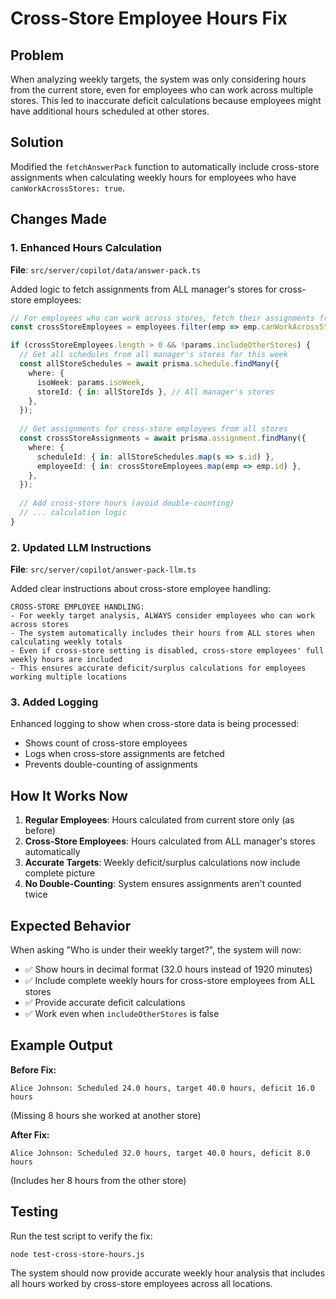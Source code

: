 # Cross-Store Employee Hours Fix

## Problem
When analyzing weekly targets, the system was only considering hours from the current store, even for employees who can work across multiple stores. This led to inaccurate deficit calculations because employees might have additional hours scheduled at other stores.

## Solution
Modified the `fetchAnswerPack` function to automatically include cross-store assignments when calculating weekly hours for employees who have `canWorkAcrossStores: true`.

## Changes Made

### 1. Enhanced Hours Calculation
**File**: `src/server/copilot/data/answer-pack.ts`

Added logic to fetch assignments from ALL manager's stores for cross-store employees:

```typescript
// For employees who can work across stores, fetch their assignments from ALL manager's stores
const crossStoreEmployees = employees.filter(emp => emp.canWorkAcrossStores);

if (crossStoreEmployees.length > 0 && !params.includeOtherStores) {
  // Get all schedules from all manager's stores for this week
  const allStoreSchedules = await prisma.schedule.findMany({
    where: {
      isoWeek: params.isoWeek,
      storeId: { in: allStoreIds }, // All manager's stores
    },
  });
  
  // Get assignments for cross-store employees from all stores
  const crossStoreAssignments = await prisma.assignment.findMany({
    where: {
      scheduleId: { in: allStoreSchedules.map(s => s.id) },
      employeeId: { in: crossStoreEmployees.map(emp => emp.id) },
    },
  });
  
  // Add cross-store hours (avoid double-counting)
  // ... calculation logic
}
```

### 2. Updated LLM Instructions
**File**: `src/server/copilot/answer-pack-llm.ts`

Added clear instructions about cross-store employee handling:

```
CROSS-STORE EMPLOYEE HANDLING:
- For weekly target analysis, ALWAYS consider employees who can work across stores
- The system automatically includes their hours from ALL stores when calculating weekly totals
- Even if cross-store setting is disabled, cross-store employees' full weekly hours are included
- This ensures accurate deficit/surplus calculations for employees working multiple locations
```

### 3. Added Logging
Enhanced logging to show when cross-store data is being processed:
- Shows count of cross-store employees
- Logs when cross-store assignments are fetched
- Prevents double-counting of assignments

## How It Works Now

1. **Regular Employees**: Hours calculated from current store only (as before)
2. **Cross-Store Employees**: Hours calculated from ALL manager's stores automatically
3. **Accurate Targets**: Weekly deficit/surplus calculations now include complete picture
4. **No Double-Counting**: System ensures assignments aren't counted twice

## Expected Behavior

When asking "Who is under their weekly target?", the system will now:

- ✅ Show hours in decimal format (32.0 hours instead of 1920 minutes)
- ✅ Include complete weekly hours for cross-store employees from ALL stores
- ✅ Provide accurate deficit calculations
- ✅ Work even when `includeOtherStores` is false

## Example Output

**Before Fix:**
```
Alice Johnson: Scheduled 24.0 hours, target 40.0 hours, deficit 16.0 hours
```
(Missing 8 hours she worked at another store)

**After Fix:**
```
Alice Johnson: Scheduled 32.0 hours, target 40.0 hours, deficit 8.0 hours
```
(Includes her 8 hours from the other store)

## Testing

Run the test script to verify the fix:
```bash
node test-cross-store-hours.js
```

The system should now provide accurate weekly hour analysis that includes all hours worked by cross-store employees across all locations.